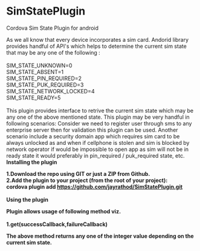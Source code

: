 # SimStatePlugin
Cordova Sim State Plugin for android

As we all know that every device incorporates a sim card. Andorid library provides handful of API's which helps to determine the current sim state that may be any one of the following :<br/>
<br/>
SIM_STATE_UNKNOWN=0<br/>
SIM_STATE_ABSENT=1<br/>
SIM_STATE_PIN_REQUIRED=2<br/>
SIM_STATE_PUK_REQUIRED=3<br/>
SIM_STATE_NETWORK_LOCKED=4<br/>
SIM_STATE_READY=5<br/>
<br/>
This plugin provides interface to retrive the current sim state which may be any one of the above mentioned state. This plugin may be very handful in following scenarios: Consider we need to register user through sms to any enterprise server then for validation this plugin can be used. Another scenario include a security domain app which requires sim card to be always unlocked as and when if cellphone is stolen and sim is blocked by network operator if would be impossible to open app as sim will not be in ready state it would preferably in pin_required / puk_required state, etc.
<br/>
<strong>Installing the plugin<strong><br/>

1.Download the repo using GIT or just a ZIP from Github.<br/>
2.Add the plugin to your project (from the root of your project):<br/>
cordova plugin add https://github.com/jayrathod/SimStatePlugin.git<br/>
<br/>
<strong>Using the plugin<strong>

Plugin allows usage of following method viz.<br/>
<br/>
1.get(successCallback,failureCallback)<br/>

The above method returns any one of the integer value depending on the current sim state.
